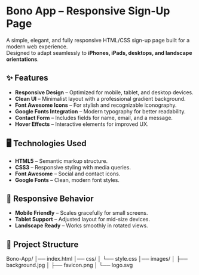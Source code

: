# Bono App – Responsive Sign-Up Page

A simple, elegant, and fully responsive HTML/CSS sign-up page built for a modern web experience.  
Designed to adapt seamlessly to **iPhones, iPads, desktops, and landscape orientations**.

## ✨ Features
- **Responsive Design** – Optimized for mobile, tablet, and desktop devices.
- **Clean UI** – Minimalist layout with a professional gradient background.
- **Font Awesome Icons** – For stylish and recognizable iconography.
- **Google Fonts Integration** – Modern typography for better readability.
- **Contact Form** – Includes fields for name, email, and a message.
- **Hover Effects** – Interactive elements for improved UX.

## 🖥️ Technologies Used
- **HTML5** – Semantic markup structure.
- **CSS3** – Responsive styling with media queries.
- **Font Awesome** – Social and contact icons.
- **Google Fonts** – Clean, modern font styles.

## 📱 Responsive Behavior
- **Mobile Friendly** – Scales gracefully for small screens.
- **Tablet Support** – Adjusted layout for mid-size devices.
- **Landscape Ready** – Works smoothly in rotated views.

## 📂 Project Structure
Bono-App/
│── index.html
│── css/
│ └── style.css
│── images/
│ ├── background.jpg
│ ├── favicon.png
│ └── logo.svg
